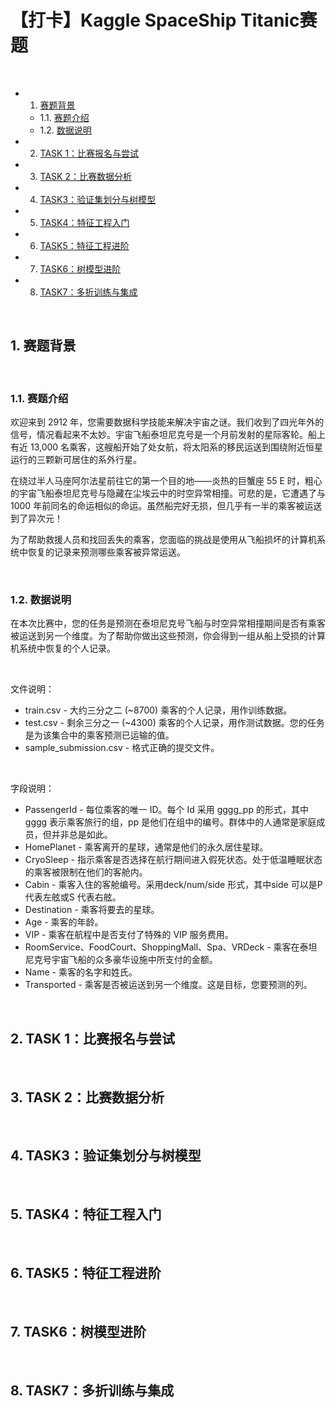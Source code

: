 # 【打卡】Kaggle SpaceShip Titanic赛题

<br>

<!-- vscode-markdown-toc -->
* 1. [赛题背景](#)
	* 1.1. [赛题介绍](#-1)
	* 1.2. [数据说明](#-1)
* 2. [TASK 1：比赛报名与尝试](#TASK1)
* 3. [TASK 2：比赛数据分析](#TASK2)
* 4. [TASK3：验证集划分与树模型](#TASK3)
* 5. [TASK4：特征工程入门](#TASK4)
* 6. [TASK5：特征工程进阶](#TASK5)
* 7. [TASK6：树模型进阶](#TASK6)
* 8. [TASK7：多折训练与集成](#TASK7)

<!-- vscode-markdown-toc-config
	numbering=true
	autoSave=true
	/vscode-markdown-toc-config -->
<!-- /vscode-markdown-toc -->

<br>

##  1. <a name=''></a>赛题背景

<br>

###  1.1. <a name='-1'></a>赛题介绍

欢迎来到 2912 年，您需要数据科学技能来解决宇宙之谜。我们收到了四光年外的信号，情况看起来不太妙。宇宙飞船泰坦尼克号是一个月前发射的星际客轮。船上有近 13,000 名乘客，这艘船开始了处女航，将太阳系的移民运送到围绕附近恒星运行的三颗新可居住的系外行星。

在绕过半人马座阿尔法星前往它的第一个目的地——炎热的巨蟹座 55 E 时，粗心的宇宙飞船泰坦尼克号与隐藏在尘埃云中的时空异常相撞。可悲的是，它遭遇了与 1000 年前同名的命运相似的命运。虽然船完好无损，但几乎有一半的乘客被运送到了异次元！

为了帮助救援人员和找回丢失的乘客，您面临的挑战是使用从飞船损坏的计算机系统中恢复的记录来预测哪些乘客被异常运送。

<br>



###  1.2. <a name='-1'></a>数据说明

在本次比赛中，您的任务是预测在泰坦尼克号飞船与时空异常相撞期间是否有乘客被运送到另一个维度。为了帮助你做出这些预测，你会得到一组从船上受损的计算机系统中恢复的个人记录。

<br>

文件说明：

- train.csv - 大约三分之二 (~8700) 乘客的个人记录，用作训练数据。
- test.csv - 剩余三分之一 (~4300) 乘客的个人记录，用作测试数据。您的任务是为该集合中的乘客预测已运输的值。
- sample_submission.csv - 格式正确的提交文件。

<br>

字段说明：

- PassengerId - 每位乘客的唯一 ID。每个 Id 采用 gggg_pp 的形式，其中 gggg 表示乘客旅行的组，pp 是他们在组中的编号。群体中的人通常是家庭成员，但并非总是如此。
- HomePlanet - 乘客离开的星球，通常是他们的永久居住星球。
- CryoSleep - 指示乘客是否选择在航行期间进入假死状态。处于低温睡眠状态的乘客被限制在他们的客舱内。
- Cabin - 乘客入住的客舱编号。采用deck/num/side 形式，其中side 可以是P 代表左舷或S 代表右舷。
- Destination - 乘客将要去的星球。
- Age - 乘客的年龄。
- VIP - 乘客在航程中是否支付了特殊的 VIP 服务费用。
- RoomService、FoodCourt、ShoppingMall、Spa、VRDeck - 乘客在泰坦尼克号宇宙飞船的众多豪华设施中所支付的金额。
- Name - 乘客的名字和姓氏。
- Transported - 乘客是否被运送到另一个维度。这是目标，您要预测的列。

<br>



##  2. <a name='TASK1'></a>TASK 1：比赛报名与尝试

<br>



##  3. <a name='TASK2'></a>TASK 2：比赛数据分析

<br>



##  4. <a name='TASK3'></a>TASK3：验证集划分与树模型

<br>



##  5. <a name='TASK4'></a>TASK4：特征工程入门

<br>



##  6. <a name='TASK5'></a>TASK5：特征工程进阶

<br>



##  7. <a name='TASK6'></a>TASK6：树模型进阶

<br>



##  8. <a name='TASK7'></a>TASK7：多折训练与集成

<br>

